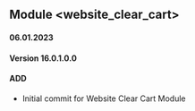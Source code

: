 ## Module <website_clear_cart>
#### 06.01.2023
#### Version 16.0.1.0.0
#### ADD
- Initial commit for Website Clear Cart Module